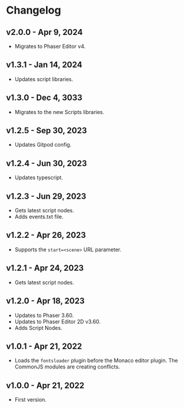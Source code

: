 # Changelog

## v2.0.0 - Apr 9, 2024

* Migrates to Phaser Editor v4.

## v1.3.1 - Jan 14, 2024

* Updates script libraries.

## v1.3.0 - Dec 4, 3033

* Migrates to the new Scripts libraries.

## v1.2.5 - Sep 30, 2023

* Updates Gitpod config.

## v1.2.4 - Jun 30, 2023

* Updates typescript.

## v1.2.3 - Jun 29, 2023

* Gets latest script nodes.
* Adds events.txt file.

## v1.2.2 - Apr 26, 2023

* Supports the `start=<scene>` URL parameter.

## v1.2.1 - Apr 24, 2023

* Gets latest script nodes.

## v1.2.0 - Apr 18, 2023

* Updates to Phaser 3.60.
* Updates to Phaser Editor 2D v3.60.
* Adds Script Nodes.

## v1.0.1 - Apr 21, 2022

* Loads the `fontsloader` plugin before the Monaco editor plugin. The CommonJS modules are creating conflicts.

## v1.0.0 - Apr 21, 2022

* First version.